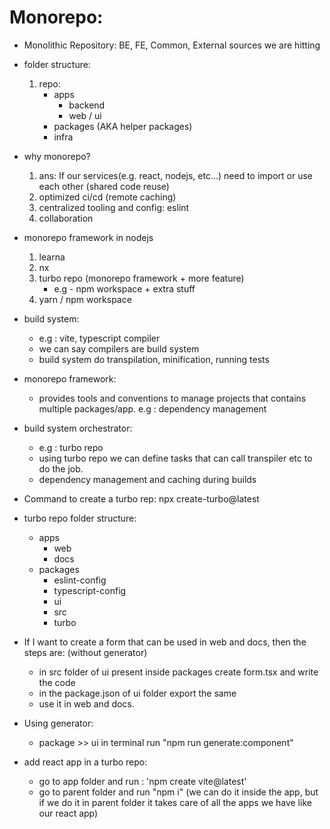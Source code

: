 # Monorepo:
- Monolithic Repository: BE, FE, Common, External sources we are hitting
- folder structure: 
    1. repo:
        - apps
            - backend
            - web / ui
        - packages (AKA helper packages)
        - infra
- why monorepo?
    1. ans: If our services(e.g. react, nodejs, etc...) need to import or use each other (shared code reuse)
    2. optimized ci/cd (remote caching)
    3. centralized tooling and config: eslint
    4. collaboration

- monorepo framework in nodejs
    1. learna
    2. nx
    3. turbo repo (monorepo framework + more feature)
        - e.g - npm workspace + extra stuff
    4. yarn / npm workspace
- build system:
    - e.g : vite, typescript compiler
    - we can say compilers are build system
    - build system do transpilation, minification, running tests
- monorepo framework:
    - provides tools and conventions to manage projects that contains multiple packages/app.
    e.g : dependency management
- build system orchestrator:
    - e.g : turbo repo
    - using turbo repo we can define tasks that can call transpiler etc to do the job.
    - dependency management and caching during builds

- Command to create a turbo rep: npx create-turbo@latest

- turbo repo folder structure:
    - apps
        - web
        - docs
    - packages
        - eslint-config
        - typescript-config
        - ui
         - src
         - turbo
- If I want to create a form that can be used in web and docs, then the steps are: (without generator)
    - in src folder of ui present inside packages create form.tsx and write the code
    - in the package.json of ui folder export the same
    - use it in web and docs.
- Using generator:
    - package >> ui in terminal run "npm run generate:component"
- add react app in a turbo repo:
    - go to app folder and run : 'npm create vite@latest'
    - go to parent folder and run "npm i" (we can do it inside the app, but if we do it in parent folder it takes care of all the apps we have like our react app)
